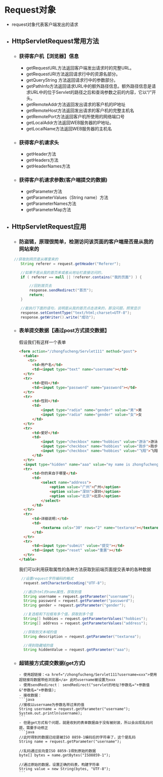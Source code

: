 # Request对象
  - request对象代表客户端发出的请求
  
  - ## HttpServletRequest常用方法
    - ### 获得客户机【浏览器】信息
      - getRequestURL方法返回客户端发出请求时的完整URL。
      - getRequestURI方法返回请求行中的资源名部分。
      - getQueryString 方法返回请求行中的参数部分。
      - getPathInfo方法返回请求URL中的额外路径信息。额外路径信息是请求URL中的位于Servlet的路径之后和查询参数之前的内容，它以“/”开头。
      - getRemoteAddr方法返回发出请求的客户机的IP地址
      - getRemoteHost方法返回发出请求的客户机的完整主机名
      - getRemotePort方法返回客户机所使用的网络端口号
      - getLocalAddr方法返回WEB服务器的IP地址。
      - getLocalName方法返回WEB服务器的主机名
    - ### 获得客户机请求头
      - getHeader方法
      - getHeaders方法
      - getHeaderNames方法
    - ### 获得客户机请求参数(客户端提交的数据)
      - getParameter方法
      - getParameterValues（String name）方法
      - getParameterNames方法
      - getParameterMap方法
  
  - ## HttpServletRequest应用
    - ### 防盗链，原理很简单，检测访问该页面的客户端是否是从我的网站来的
    ```java
     //获取到网页是从哪里来的
        String referer = request.getHeader("Referer");

        //如果不是从我的首页来或者从地址栏直接访问的，
        if ( referer == null || !referer.contains("我的页面") ) {

            //回到首页去
            response.sendRedirect("首页");
            return;
        }

        //能执行下面的语句，说明是从我的首页点击进来的，那没问题，照常显示
        response.setContentType("text/html;charset=UTF-8");
        response.getWriter().write("成功");
    ```
    - ### 表单提交数据【通过post方式提交数据】
      假设我们有这样一个表单
      ```html
      <form action="/zhongfucheng/Servlet111" method="post">
        <table>
          <tr>
            <td>用户名</td>
            <td><input type="text" name="username"></td>
        </tr>
        <tr>
            <td>密码</td>
            <td><input type="password" name="password"></td>
        </tr>
        <tr>
            <td>性别</td>
            <td>
                <input type="radio" name="gender" value="男">男
                <input type="radio" name="gender" value="女">女
            </td>
        </tr>
        <tr>
            <td>爱好</td>
            <td>
                <input type="checkbox" name="hobbies" value="游泳">游泳
                <input type="checkbox" name="hobbies" value="跑步">跑步
                <input type="checkbox" name="hobbies" value="飞翔">飞翔
            </td>
        </tr>
        <input type="hidden" name="aaa" value="my name is zhongfucheng">
        <tr>
            <td>你的来自于哪里</td>
            <td>
                <select name="address">
                    <option value="广州">广州</option>
                    <option value="深圳">深圳</option>
                    <option value="北京">北京</option>
                </select>
            </td>
        </tr>
        <tr>
            <td>详细说明:</td>
            <td>
                <textarea cols="30" rows="2" name="textarea"></textarea>
            </td>
        </tr>
        <tr>
            <td><input type="submit" value="提交"></td>
            <td><input type="reset" value="重置"></td>
        </tr>
      </table>
      ```
      我们可以利用获取属性的各种方法获取到前端页面提交表单的各种数据
      ```java
       //设置request字符编码的格式
        request.setCharacterEncoding("UTF-8");

        //通过html的name属性，获取到值
        String username = request.getParameter("username");
        String password = request.getParameter("password");
        String gender = request.getParameter("gender");

        //复选框和下拉框有多个值，获取到多个值
        String[] hobbies = request.getParameterValues("hobbies");
        String[] address = request.getParameterValues("address");

        //获取到文本域的值
        String description = request.getParameter("textarea");

        //得到隐藏域的值
        String hiddenValue = request.getParameter("aaa");
      ```
    - ### 超链接方式提交数据(get方式)
          - 使用超链接：<a href="/zhongfucheng/Servlet111?username=xxx">使用超链接将数据带给浏览器</a> 此时username被设置为xxx
          - 使用sendRedirect： sendRedirect("servlet的地址?参数名="+参数值 &"参数名="+参数值);
          - 接收数据：
          ```java
          //接收以username为参数名带过来的值
          String username = request.getParameter("username");
          System.out.println(username);
          ```
          - 但是get方式有个问题，就是收到的表单数据由于没有被封装，所以会出现乱码问题，需要手动修正
          ```java  
          //此时得到的数据已经是被ISO 8859-1编码后的字符串了，这个是乱码
          String name = request.getParameter("username");

          //乱码通过反向查ISO 8859-1得到原始的数据
          byte[] bytes = name.getBytes("ISO8859-1");

          //通过原始的数据，设置正确的码表，构建字符串
          String value = new String(bytes, "UTF-8");
          ```
       
